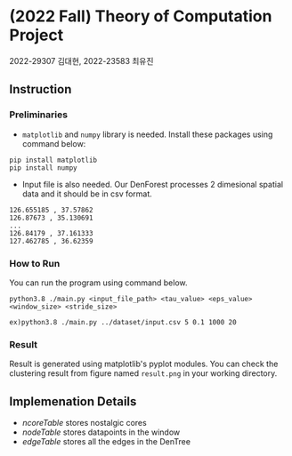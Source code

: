 # (2022 Fall) Theory of Computation Project
2022-29307 김대현, 2022-23583 최유진

## Instruction

### Preliminaries

- `matplotlib` and `numpy` library is needed. Install these packages using command below:
```
pip install matplotlib
pip install numpy
```

- Input file is also needed. Our DenForest processes 2 dimesional spatial data and it should be in csv format.
```
126.655185 , 37.57862
126.87673 , 35.130691
...
126.84179 , 37.161333
127.462785 , 36.62359
```

### How to Run
You can run the program using command below.
```
python3.8 ./main.py <input_file_path> <tau_value> <eps_value> <window_size> <stride_size>
```
`ex)python3.8 ./main.py ../dataset/input.csv 5 0.1 1000 20`

### Result
Result is generated using matplotlib's pyplot modules. You can check the clustering result from figure named `result.png` in your working directory.


## Implemenation Details
- *ncoreTable* stores nostalgic cores
- *nodeTable* stores datapoints in the window
- *edgeTable* stores all the edges in the DenTree
